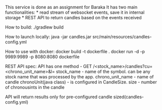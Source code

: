 This service is done as an assignment for Baraka
It has two main functionalities:
    * read stream of websocket events, save it in internal storage
    * REST API to return candles based on the events received

How to build:
./gradlew build

How to launch locally:
java -jar candles.jar src/main/resources/candles-config.yml

How to use with docker:
docker build -t dockerfile .
docker run -d -p 9989:9989 -p 8080:8080 dockerfile

REST API spec:
API has one method - GET /<stock_name>/candles?cu=<chrono_unit_name>&l=<size>
stock_name - name of the symbol. can be any stock name that was processed by the app.
chrono_unit_name - name of candle chronoUnit(java class) - is configured in CandleSize. 
size - number of chronousints in the candle

API will return results only for pre-configured candle sized(candles-config.yml)

